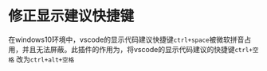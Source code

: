 # 修正显示建议快捷键

在windows10环境中，vscode的显示代码建议快捷键```ctrl+space```被微软拼音占用，并且无法屏蔽。此插件的作用为，将vscode的显示代码建议的快捷键```ctrl+空格``` 改为```ctrl+alt+空格```
